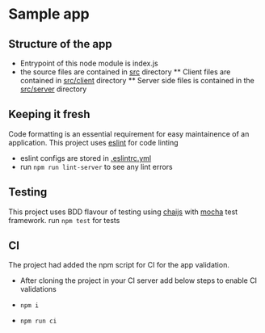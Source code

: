 # Sample app

## Structure of the app

* Entrypoint of this node module is index.js
* the source files are contained in [src](./src) directory
** Client files are contained in [src/client](./src/client) directory
** Server side files is contained in the [src/server](./src/server) directory

## Keeping it fresh

Code formatting is an essential requirement for easy maintainence of an application. This project uses [eslint](https://eslint.org/) for code linting
* eslint configs are stored in [.eslintrc.yml](./.eslintrc.yml)
* run `npm run lint-server` to see any lint errors

## Testing

This project uses BDD flavour of testing using [chaijs](http://chaijs.com/) with [mocha](https://mochajs.org/) test framework.
run `npm test` for tests

## CI

The project had added the npm script for CI for the app validation.
* After cloning the project in your CI server add below steps to enable CI validations

* `npm i`
* `npm run ci`
